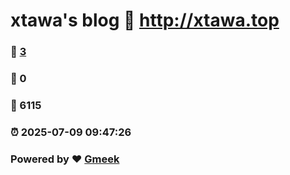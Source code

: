 # xtawa's blog :link: http://xtawa.top 
### :page_facing_up: [3](http://xtawa.top/tag.html) 
### :speech_balloon: 0 
### :hibiscus: 6115 
### :alarm_clock: 2025-07-09 09:47:26 
### Powered by :heart: [Gmeek](https://github.com/Meekdai/Gmeek)
